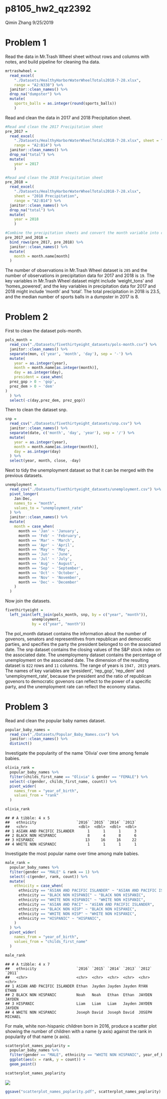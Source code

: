 p8105\_hw2\_qz2392
================
Qimin Zhang
9/25/2019

# Problem 1

Read the data in Mr.Trash Wheel sheet without rows and columns with
notes, and build pipeline for cleaning tha data.

``` r
mrtrashwheel = 
  read_excel(
    "./Datasets/HealthyHarborWaterWheelTotals2018-7-28.xlsx", 
    range = "A2:N338") %>%
  janitor::clean_names() %>%
  drop_na("dumpster") %>%
  mutate(
    sports_balls = as.integer(round(sports_balls))
    )
```

Read and clean the data in 2017 and 2018 Precipitation sheet.

``` r
#Read and clean the 2017 Precipitation sheet
pre_2017 =
  read_excel(
    "./Datasets/HealthyHarborWaterWheelTotals2018-7-28.xlsx", sheet = "2017 Precipitation", 
    range = "A2:B14") %>%
  janitor::clean_names() %>%
  drop_na("total") %>%
  mutate(
    year = 2017
    )

#Read and clean the 2018 Precipitation sheet
pre_2018 =
  read_excel(
    "./Datasets/HealthyHarborWaterWheelTotals2018-7-28.xlsx", 
    sheet = "2018 Precipitation", 
    range = "A2:B14") %>%
  janitor::clean_names() %>%
  drop_na("total") %>%
  mutate(
    year = 2018
    )

#Combine the precipitation sheets and convert the month variable into character type.
pre_2017_and_2018 =
  bind_rows(pre_2017, pre_2018) %>%
  janitor::clean_names() %>%
  mutate(
    month = month.name[month]
  )
```

The number of observations in Mr.Trash Wheel dataset is `285` and the
number of observations in precipitation data for 2017 and 2018 is `19`.
The key variables in Mr.Trash Wheel dataset might include ‘weight\_tons’
and ‘homes\_powered’, and the key variables in precipitation data for
2017 and 2018 might include ‘month’ and ‘total’. The total precipitation
in 2018 is 23.5, and the median number of sports balls in a dumpster in
2017 is 8.

# Problem 2

First to clean the dataset pols-month.

``` r
pols_month =
  read_csv("./Datasets/fivethirtyeight_datasets/pols-month.csv") %>%
  janitor::clean_names() %>%
  separate(mon, c('year', 'month', 'day'), sep = '-') %>%
  mutate(
    year = as.integer(year),
    month = month.name[as.integer(month)],
    day = as.integer(day),
    president = case_when(
  prez_gop > 0 ~ 'gop',
  prez_dem > 0 ~ 'dem'
)
  ) %>%
  select(-c(day,prez_dem, prez_gop))
```

Then to clean the dataset snp.

``` r
snp =
  read_csv("./Datasets/fivethirtyeight_datasets/snp.csv") %>%
  janitor::clean_names() %>%
  separate(date, c('month', 'day', 'year'), sep = '/') %>%
  mutate(
    year = as.integer(year),
    month = month.name[as.integer(month)],
    day = as.integer(day)
  ) %>%
  select(year, month, close, -day)
```

Next to tidy the unemployment dataset so that it can be merged with the
previous datasets.

``` r
unemployment =
  read_csv("./Datasets/fivethirtyeight_datasets/unemployment.csv") %>%
  pivot_longer(
    Jan:Dec,
    names_to = "month",
    values_to = "unemployment_rate"
  ) %>%
  janitor::clean_names() %>%
  mutate(
    month = case_when(
      month == 'Jan' ~ 'January',
      month == 'Feb' ~ 'February',
      month == 'Mar' ~ 'March',
      month == 'Apr' ~ 'April',
      month == 'May' ~ 'May',
      month == 'Jun' ~ 'June',
      month == 'Jul' ~ 'July',
      month == 'Aug' ~ 'August',
      month == 'Sep' ~ 'September',
      month == 'Oct' ~ 'October',
      month == 'Nov' ~ 'November',
      month == 'Dec' ~ 'December'
    ) 
  )
```

Now join the datasets.

``` r
fivethirtyeight =
  left_join(left_join(pols_month, snp, by = c("year", "month")), 
            unemployment, 
            by = c("year", "month"))
```

The pol\_month dataset contains the information about the number of
govenors, senators and representitves from republican and democratic
parties, and specifies the party the president belonged to on the
associated date. The snp dataset contains the closing values of the S\&P
stock index on the associated date. The unemploymeny dataset contains
the percentage of unemployment on the associated date. The dimension of
the resulting dataset is `822` rows and `11` columns. The range of years
is `1947, 2015` years. The names of key variables are ‘president’,
‘rep\_gop’, ‘rep\_dem’ and ‘unemployment\_rate’, because the president
and the ratio of republican govenors to democratic govenors can reflect
to the power of a specific party, and the unemployment rate can reflect
the economy status.

# Problem 3

Read and clean the popular baby names dataset.

``` r
popular_baby_names =
  read_csv("./Datasets/Popular_Baby_Names.csv") %>%
  janitor::clean_names() %>%
  distinct()
```

Investigate the popularity of the name ‘Olivia’ over time among female
babies.

``` r
olivia_rank =
  popular_baby_names %>%
  filter(childs_first_name == "Olivia" & gender == "FEMALE") %>%
  select(-c(gender, childs_first_name, count)) %>%
  pivot_wider(
    names_from = "year_of_birth",
    values_from = "rank"
  )

olivia_rank
```

    ## # A tibble: 4 x 5
    ##   ethnicity                  `2016` `2015` `2014` `2013`
    ##   <chr>                       <dbl>  <dbl>  <dbl>  <dbl>
    ## 1 ASIAN AND PACIFIC ISLANDER      1      1      1      3
    ## 2 BLACK NON HISPANIC              8      4      8      6
    ## 3 HISPANIC                       13     16     16     22
    ## 4 WHITE NON HISPANIC              1      1      1      1

Investigate the most popular name over time among male babies.

``` r
male_rank =
  popular_baby_names %>%
  filter(gender == "MALE" & rank == 1) %>%
  select(-c(gender, rank, count)) %>%
  mutate(
    ethnicity = case_when(
      ethnicity == "ASIAN AND PACIFIC ISLANDER" ~ "ASIAN AND PACIFIC ISLANDER",
      ethnicity == "BLACK NON HISPANIC" ~ "BLACK NON HISPANIC",
      ethnicity == "WHITE NON HISPANIC" ~ "WHITE NON HISPANIC",
      ethnicity == "ASIAN AND PACI" ~ "ASIAN AND PACIFIC ISLANDER",
      ethnicity == "BLACK NON HISP" ~ "BLACK NON HISPANIC",
      ethnicity == "WHITE NON HISP" ~ "WHITE NON HISPANIC",
      ethnicity == "HISPANIC" ~ "HISPANIC",
    )
  ) %>%
  pivot_wider(
    names_from = "year_of_birth",
    values_from = "childs_first_name"
  )

male_rank
```

    ## # A tibble: 4 x 7
    ##   ethnicity                  `2016` `2015` `2014` `2013` `2012` `2011` 
    ##   <chr>                      <chr>  <chr>  <chr>  <chr>  <chr>  <chr>  
    ## 1 ASIAN AND PACIFIC ISLANDER Ethan  Jayden Jayden Jayden RYAN   ETHAN  
    ## 2 BLACK NON HISPANIC         Noah   Noah   Ethan  Ethan  JAYDEN JAYDEN 
    ## 3 HISPANIC                   Liam   Liam   Liam   Jayden JAYDEN JAYDEN 
    ## 4 WHITE NON HISPANIC         Joseph David  Joseph David  JOSEPH MICHAEL

For male, white non-hispanic children born in 2016, produce a scatter
plot showing the number of children with a name (y axis) against the
rank in popularity of that name (x axis).

``` r
scatterplot_names_poplarity =
  popular_baby_names %>%
  filter(gender == "MALE", ethnicity == "WHITE NON HISPANIC", year_of_birth == 2016) %>%
  ggplot(aes(x = rank, y = count)) +
  geom_point()

scatterplot_names_poplarity
```

![](p8105_hw2_qz2392_files/figure-gfm/unnamed-chunk-10-1.png)<!-- -->

``` r
ggsave("scatterplot_names_poplarity.pdf", scatterplot_names_poplarity)
```
